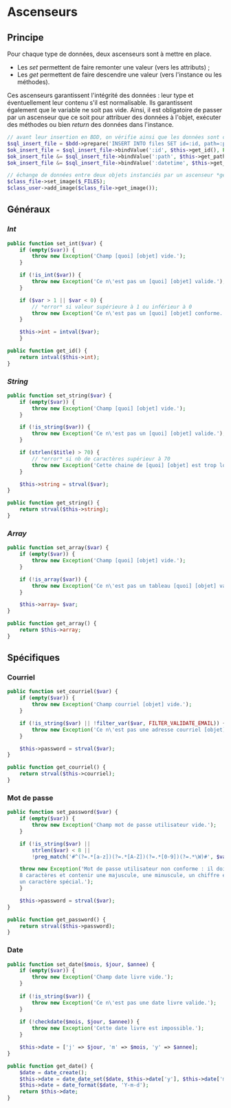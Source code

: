 # Ascenseurs

## Principe

Pour chaque type de données, deux ascenseurs sont à mettre en place.

- Les *set* permettent de faire remonter une valeur (vers les attributs) ;
- Les *get* permettent de faire descendre une valeur (vers l'instance ou les méthodes).

Ces ascenseurs garantissent l'intégrité des données : leur type et éventuellement leur contenu s'il est normalisable. Ils garantissent également que le variable ne soit pas vide. Ainsi, il est obligatoire de passer par un ascenseur que ce soit pour attribuer des données à l'objet, exécuter des méthodes ou bien *return* des données dans l'instance.

```php
// avant leur insertion en BDD, on vérifie ainsi que les données sont conformes
$sql_insert_file = $bdd->prepare('INSERT INTO files SET id=:id, path=:path, datetime=:datetime');
$ok_insert_file = $sql_insert_file->bindValue(':id', $this->get_id(), PDO::PARAM_INT);
$ok_insert_file &= $sql_insert_file->bindValue(':path', $this->get_path(), PDO::PARAM_STR);
$ok_insert_file &= $sql_insert_file->bindValue(':datetime', $this->get_datetime(), PDO::PARAM_STR);

// échange de données entre deux objets instanciés par un ascenseur *get*
$class_file->set_image($_FILES);
$class_user->add_image($class_file->get_image());
```

## Généraux

### *Int*

```php
public function set_int($var) {
	if (empty($var)) {
		throw new Exception('Champ [quoi] [objet] vide.');
	}

	if (!is_int($var)) {
		throw new Exception('Ce n\'est pas un [quoi] [objet] valide.');
	}

	if ($var > 1 || $var < 0) {
		// *error* si valeur supérieure à 1 ou inférieur à 0
		throw new Exception('Ce n\'est pas un [quoi] [objet] conforme.');
	}

	$this->int = intval($var);
	}

public function get_id() {
	return intval($this->int);
}
```

### *String*

```php
public function set_string($var) {
	if (empty($var)) {
		throw new Exception('Champ [quoi] [objet] vide.');
	}

	if (!is_string($var)) {
		throw new Exception('Ce n\'est pas un [quoi] [objet] valide.');
	}

	if (strlen($title) > 70) {
		// *error* si nb de caractères supérieur à 70
		throw new Exception('Cette chaine de [quoi] [objet] est trop longue.');
	}

	$this->string = strval($var);
}

public function get_string() {    
	return strval($this->string);
}
```

### *Array*

```php
public function set_array($var) {
	if (empty($var)) {
		throw new Exception('Champ [quoi] [objet] vide.');
	}

	if (!is_array($var)) {
		throw new Exception('Ce n\'est pas un tableau [quoi] [objet] valide.');
	}

	$this->array= $var;
}

public function get_array() {    
	return $this->array;
}
```

## Spécifiques

### Courriel

```php
public function set_courriel($var) {
	if (empty($var)) {
		throw new Exception('Champ courriel [objet] vide.');
	}

	if (!is_string($var) || !filter_var($var, FILTER_VALIDATE_EMAIL)) {
		throw new Exception('Ce n\'est pas une adresse courriel [objet] valide.');
	}

	$this->password = strval($var);
}

public function get_courriel() {
	return strval($this->courriel);
}
```

### Mot de passe

```php
public function set_password($var) {
	if (empty($var)) {
		throw new Exception('Champ mot de passe utilisateur vide.');
	}

	if (!is_string($var) ||
		strlen($var) < 8 ||
		!preg_match('#^(?=.*[a-z])(?=.*[A-Z])(?=.*[0-9])(?=.*\W)#', $var)) {

	throw new Exception('Mot de passe utilisateur non conforme : il doit au moins faire
	8 caractères et contenir une majuscule, une minuscule, un chiffre et
	un caractère spécial.');
	}

	$this->password = strval($var);
}

public function get_password() {
	return strval($this->password);
}
```

### Date

```php
public function set_date($mois, $jour, $annee) {
	if (empty($var)) {
		throw new Exception('Champ date livre vide.');
	}
	
	if (!is_string($var)) {
		throw new Exception('Ce n\'est pas une date livre valide.');
	}
	
	if (!checkdate($mois, $jour, $annee)) {
		throw new Exception('Cette date livre est impossible.');
	}

	$this->date = ['j' => $jour, 'm' => $mois, 'y' => $annee];
}

public function get_date() {
	$date = date_create();
	$this->date = date_date_set($date, $this->date['y'], $this->date['m'], $this->date['d']);
	$this->date = date_format($date, 'Y-m-d');
	return $this->date;
}
```